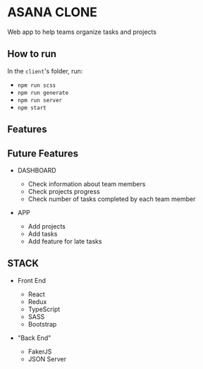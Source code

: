 # ASANA CLONE

Web app to help teams organize tasks and projects

## How to run

In the ```client```'s folder, run:
* ```npm run scss```
* ```npm run generate```
* ```npm run server```
* ```npm start```

## Features


## Future Features

* DASHBOARD

  * Check information about team members
  * Check projects progress
  * Check number of tasks completed by each team member

* APP

  * Add projects
  * Add tasks
  * Add feature for late tasks
  

## STACK

* Front End

  * React
  * Redux
  * TypeScript
  * SASS
  * Bootstrap

* "Back End"

  * FakerJS
  * JSON Server